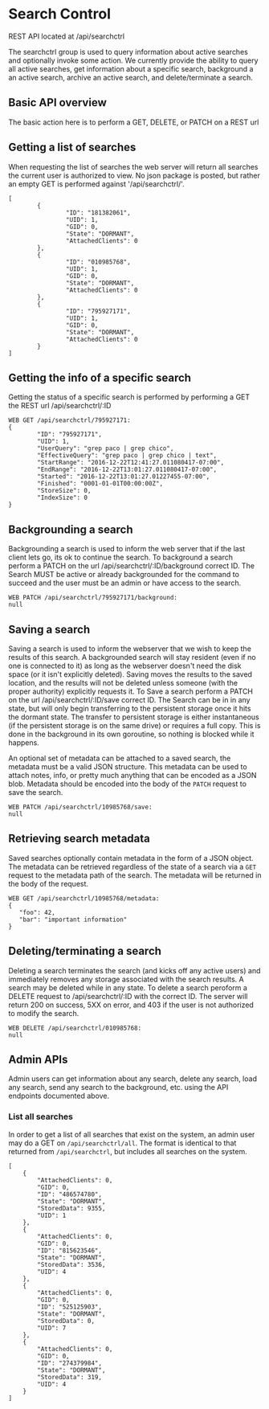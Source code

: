 # Search Control

REST API located at /api/searchctrl

The searchctrl group is used to query information about active searches and optionally invoke some action.  We currently provide the ability to query all active searches, get information about a specific search, background a an active search, archive an active search, and delete/terminate a search.

## Basic API overview

The basic action here is to perform a GET, DELETE, or PATCH on a REST url

## Getting a list of searches
When requesting the list of searches the web server will return all searches the current user is authorized to view.  No json package is posted, but rather an empty GET is performed against '/api/searchctrl/'.  

```
[
        {
                "ID": "181382061",
                "UID": 1,
                "GID": 0,
                "State": "DORMANT",
                "AttachedClients": 0
        },
        {
                "ID": "010985768",
                "UID": 1,
                "GID": 0,
                "State": "DORMANT",
                "AttachedClients": 0
        },
        {
                "ID": "795927171",
                "UID": 1,
                "GID": 0,
                "State": "DORMANT",
                "AttachedClients": 0
        }
]
```

## Getting the info of a specific search
Getting the status of a specific search is performed by performing a GET the REST url /api/searchctrl/:ID

```
WEB GET /api/searchctrl/795927171:
{
        "ID": "795927171",
        "UID": 1,
        "UserQuery": "grep paco | grep chico",
        "EffectiveQuery": "grep paco | grep chico | text",
        "StartRange": "2016-12-22T12:41:27.011080417-07:00",
        "EndRange": "2016-12-22T13:01:27.011080417-07:00",
        "Started": "2016-12-22T13:01:27.01227455-07:00",
        "Finished": "0001-01-01T00:00:00Z",
        "StoreSize": 0,
        "IndexSize": 0
}
```

## Backgrounding a search

Backgrounding a search is used to inform the web server that if the last client lets go, its ok to continue the search.  To background a search perform a PATCH on the url /api/searchctrl/:ID/background correct ID.   The Search MUST be active or already backgrounded for the command to succeed and the user must be an admin or have access to the search.

```
WEB PATCH /api/searchctrl/795927171/background:
null
```

## Saving a search

Saving a search is used to inform the webserver that we wish to keep the results of this search.  A backgrounded search will stay resident (even if no one is connected to it) as long as the webserver doesn't need the disk space (or it isn't explicitly deleted).  Saving moves the results to the saved location, and the results will not be deleted unless someone (with the proper authority) explicitly requests it.  To Save a search perform a PATCH on the url /api/searchctrl/:ID/save correct ID.   The Search can be in in any state, but will only begin transferring to the persistent storage once it hits the dormant state.  The transfer to persistent storage is either instantaneous (if the persistent storage is on the same drive) or requires a full copy.  This is done in the background in its own goroutine, so nothing is blocked while it happens.

An optional set of metadata can be attached to a saved search, the metadata must be a valid JSON structure.  This metadata can be used to attach notes, info, or pretty much anything that can be encoded as a JSON blob.  Metadata should be encoded into the body of the `PATCH` request to save the search.

```
WEB PATCH /api/searchctrl/10985768/save:
null
```

## Retrieving search metadata

Saved searches optionally contain metadata in the form of a JSON object.  The metadata can be retrieved regardless of the state of a search via a `GET` request to the metadata path of the search.  The metadata will be returned in the body of the request.

```
WEB GET /api/searchctrl/10985768/metadata:
{
   "foo": 42,
   "bar": "important information"
}
```

## Deleting/terminating a search

Deleting a search terminates the search (and kicks off any active users) and immediately removes any storage associated with the search results.  A search may be deleted while in any state.  To delete a search peroform a DELETE request to /api/searchctrl/:ID with the correct ID.  The server will return 200 on success, 5XX on error, and 403 if the user is not authorized to modify the search.

```
WEB DELETE /api/searchctrl/010985768:
null
```

## Admin APIs

Admin users can get information about any search, delete any search, load any search, send any search to the background, etc. using the API endpoints documented above.

### List all searches

In order to get a list of all searches that exist on the system, an admin user may do a GET on `/api/searchctrl/all`. The format is identical to that returned from `/api/searchctrl`, but includes all searches on the system.

```
[
    {
        "AttachedClients": 0,
        "GID": 0,
        "ID": "486574780",
        "State": "DORMANT",
        "StoredData": 9355,
        "UID": 1
    },
    {
        "AttachedClients": 0,
        "GID": 0,
        "ID": "815623546",
        "State": "DORMANT",
        "StoredData": 3536,
        "UID": 4
    },
    {
        "AttachedClients": 0,
        "GID": 0,
        "ID": "525125903",
        "State": "DORMANT",
        "StoredData": 0,
        "UID": 7
    },
    {
        "AttachedClients": 0,
        "GID": 0,
        "ID": "274379984",
        "State": "DORMANT",
        "StoredData": 319,
        "UID": 4
    }
]

```

